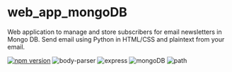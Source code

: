# web_app_mongoDB
Web application to manage and store subscribers for email newsletters in Mongo DB. Send email using Python in HTML/CSS and plaintext from your email.

[![npm version](https://badge.fury.io/js/npm.svg)](https://badge.fury.io/js/npm)
![body-parser](https://img.shields.io/badge/body--parser-1.18.3-yellowgreen)
![express](https://img.shields.io/badge/express-4.16.4-blue)
![mongoDB](https://img.shields.io/badge/mongoDB-4.2-green)
![path](https://img.shields.io/badge/path-1.0-ff69b4)
